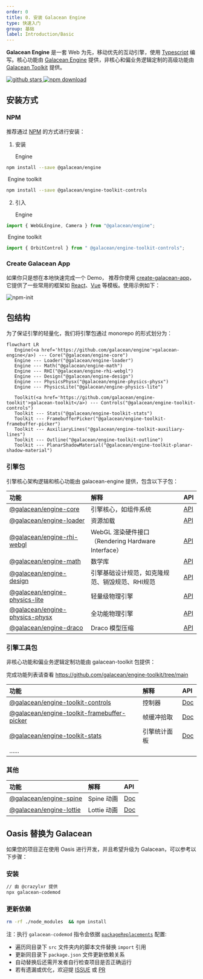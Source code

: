 ```yaml
---
order: 0
title: 0. 安装 Galacean Engine
type: 快速入门
group: 基础
label: Introduction/Basic
---
```


**Galacean Engine** 是一套 Web 为先，移动优先的互动引擎，使用 [Typescript](https://www.typescriptlang.org/) 编写。核心功能由 [Galacean Engine](https://www.npmjs.com/package/@galacean/engine) 提供，非核心和偏业务逻辑定制的高级功能由 [Galacean Toolkit](https://github.com/galacean/engine-toolkit) 提供。

<a href="https://github.com/ant-galaxy/oasis-engine/stargazers" target='_blank'>
   <img src="https://img.shields.io/github/stars/ant-galaxy/oasis-engine?style=social" alt="github stars" />
</a>
<a href="https://www.npmjs.com/package/oasis-engine" target='_blank'>
   <img src="https://img.shields.io/npm/dm/oasis-engine.svg" alt="npm download" />
</a>

## 安装方式

### NPM

推荐通过 [NPM](https://docs.npmjs.com/) 的方式进行安装：

1. 安装

   Engine 

```bash
npm install --save @galacean/engine
```

​	  Engine toolkit 

```bash
npm install --save @galacean/engine-toolkit-controls
```



2. 引入

   Engine

```typescript
import { WebGLEngine, Camera } from "@galacean/engine";
```

​       Engine toolkit 

```typescript
import { OrbitControl } from " @galacean/engine-toolkit-controls";
```



### Create Galacean App

如果你只是想在本地快速完成一个 Demo， 推荐你使用 [create-galacean-app](https://github.com/galacean/create-galacean-app)， 它提供了一些常用的框架如 [React](https://reactjs.org/)、[Vue](https://vuejs.org/) 等模板。使用示例如下：

![npm-init](https://gw.alipayobjects.com/zos/OasisHub/b5bdc167-1d83-48a1-b826-bee43c2f1264/npm-init.gif)


## 包结构

为了保证引擎的轻量化，我们将引擎包通过 monorepo 的形式划分为：


```mermaid
flowchart LR
   Engine(<a href='https://github.com/galacean/engine'>galacean-engine</a>) --- Core("@galacean/engine-core")
   Engine --- Loader("@galacean/engine-loader")
   Engine --- Math("@galacean/engine-math")
   Engine --- RHI("@galacean/engine-rhi-webgl")
   Engine --- Design("@galacean/engine-design")
   Engine --- PhysicsPhysx("@galacean/engine-physics-physx")
   Engine --- PhysicsLite("@galacean/engine-physics-lite")

   Toolkit(<a href='https://github.com/galacean/engine-toolkit'>galacean-toolkit</a>) --- Controls("@galacean/engine-toolkit-controls")
   Toolkit --- Stats("@galacean/engine-toolkit-stats")
   Toolkit --- FramebufferPicker("@galacean/engine-toolkit-framebuffer-picker")
   Toolkit --- AuxiliaryLines("@galacean/engine-toolkit-auxiliary-lines")
   Toolkit --- Outline("@galacean/engine-toolkit-outline")
   Toolkit --- PlanarShadowMaterial("@galacean/engine-toolkit-planar-shadow-material")
```

### 引擎包
引擎核心架构逻辑和核心功能由 galacean-engine 提供，包含以下子包：

| 功能                                                                                     | 解释                                               | API                              |
| :--------------------------------------------------------------------------------------- | :------------------------------------------------- | -------------------------------- |
| [@galacean/engine-core](https://www.npmjs.com/package/@galacean/engine-core)                   | 引擎核心，如组件系统                               | [API](${api}core/index)          |
| [@galacean/engine-loader](https://www.npmjs.com/package/@galacean/engine-loader)               | 资源加载                                           | [API](${api}loader/index)        |
| [@galacean/engine-rhi-webgl](https://www.npmjs.com/package/@galacean/engine-rhi-webgl)         | WebGL 渲染硬件接口（Rendering Hardware Interface） | [API](${api}rhi-webgl/index)     |
| [@galacean/engine-math](https://www.npmjs.com/package/@galacean/engine-math)                   | 数学库                                             | [API](${api}math/index)          |
| [@galacean/engine-design](https://www.npmjs.com/package/@galacean/engine-design)               | 引擎基础设计规范，如克隆规范、销毁规范、RHI规范    | [API](${api}design/index)        |
| [@galacean/engine-physics-lite](https://www.npmjs.com/package/@galacean/engine-physics-lite)   | 轻量级物理引擎                                     | [API](${api}physics-lite/index)  |
| [@galacean/engine-physics-physx](https://www.npmjs.com/package/@galacean/engine-physics-physx) | 全功能物理引擎                                     | [API](${api}physics-physx/index) |
| [@galacean/engine-draco](https://www.npmjs.com/package/@galacean/engine-draco)                 | Draco 模型压缩                                     | [API](${api}draco/index)         |



### 引擎工具包

非核心功能和偏业务逻辑定制功能由 galacean-toolkit 包提供：

完成功能列表请查看 https://github.com/galacean/engine-toolkit/tree/main

| 功能                                                                                                               | 解释         | API                              |
| :----------------------------------------------------------------------------------------------------------------- | :----------- | :------------------------------- |
| [@galacean/engine-toolkit-controls](https://www.npmjs.com/package/@galacean/engine-toolkit-controls)                     | 控制器       | [Doc](${docs}controls)           |
| [@galacean/engine-toolkit-framebuffer-picker](https://www.npmjs.com/package/@galacean/engine-toolkit-framebuffer-picker) | 帧缓冲拾取   | [Doc](${docs}framebuffer-picker) |
| [@galacean/engine-toolkit-stats](https://www.npmjs.com/package/@galacean/engine-toolkit-stats)                           | 引擎统计面板 | [Doc](${docs}stats)              |
| ......                                                                                                             |              |                                  |



### 其他

| 功能                                                                                   | 解释        | API                     |
| :------------------------------------------------------------------------------------- | :---------- | :---------------------- |
| [@galacean/engine-spine](https://www.npmjs.com/package/@galacean/engine-spine) | Spine 动画  | [Doc](${docs}spine-cn)  |
| [@galacean/engine-lottie](https://www.npmjs.com/package/@galacean/engine-lottie)             | Lottie 动画 | [Doc](${docs}lottie-cn) |

## Oasis 替换为 Galacean

如果您的项目正在使用 Oasis 进行开发，并且希望升级为 Galacean，可以参考以下步骤：

### 安装

```bash
// 由 @crazylxr 提供
npx galacean-codemod
```

### 更新依赖

```bash
rm -rf ./node_modules  && npm install
```

注：执行 `galacean-codemod` 指令会依据 [`packageReplacements`](https://github.com/crazylxr/galacean-codemod/blob/main/src/packageReplacements.json) 配置:
- 遍历同目录下 `src` 文件夹内的脚本文件替换 `import` 引用
- 更新同目录下 `package.json` 文件更新依赖关系
- 自动替换后还需开发者自行检查项目是否正确运行
- 若有遗漏或优化，欢迎提 [ISSUE](https://github.com/crazylxr/galacean-codemod/issues) 或 [PR](https://github.com/crazylxr/galacean-codemod/pulls) 